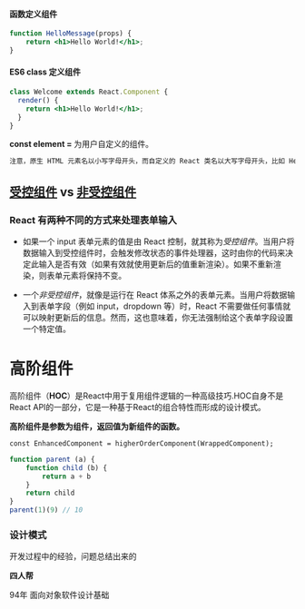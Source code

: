 #### 函数定义组件

```jsx
function HelloMessage(props) {
    return <h1>Hello World!</h1>;
}
```

#### ES6 class 定义组件

```jsx
class Welcome extends React.Component {
  render() {
    return <h1>Hello World!</h1>;
  }
}
```

**const element = <HelloMessage />** 为用户自定义的组件。

```tex
注意，原生 HTML 元素名以小写字母开头，而自定义的 React 类名以大写字母开头，比如 HelloMessage 不能写成 helloMessage。除此之外还需要注意组件内只能包含一个顶层标签，否则也会报错。
```

## [受控组件](https://zh-hans.reactjs.org/docs/forms.html#controlled-components) vs [非受控组件](https://zh-hans.reactjs.org/docs/uncontrolled-components.html)

### React 有两种不同的方式来处理表单输入

- 如果一个 input 表单元素的值是由 React 控制，就其称为*受控组件*。当用户将数据输入到受控组件时，会触发修改状态的事件处理器，这时由你的代码来决定此输入是否有效（如果有效就使用更新后的值重新渲染）。如果不重新渲染，则表单元素将保持不变。

- 一个*非受控组件*，就像是运行在 React 体系之外的表单元素。当用户将数据输入到表单字段（例如 input，dropdown 等）时，React 不需要做任何事情就可以映射更新后的信息。然而，这也意味着，你无法强制给这个表单字段设置一个特定值。

# 高阶组件

高阶组件（**HOC**）是React中用于复用组件逻辑的一种高级技巧.HOC自身不是React API的一部分，它是一种基于React的组合特性而形成的设计模式。

**高阶组件是参数为组件，返回值为新组件的函数。**

```
const EnhancedComponent = higherOrderComponent(WrappedComponent);
```

```js
function parent (a) {
    function child (b) {
		return a + b
    }
    return child
}
parent(1)(9) // 10
```

### 设计模式 

开发过程中的经验，问题总结出来的

**四人帮**

94年 面向对象软件设计基础
